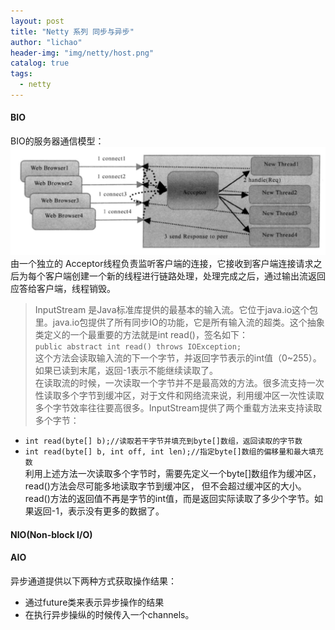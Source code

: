 ```yaml
---
layout: post
title: "Netty 系列 同步与异步"
author: "lichao"
header-img: "img/netty/host.png"
catalog: true
tags:
  - netty
---
```


#### BIO
BIO的服务器通信模型：
![netty](/img/netty/netty7.png)
由一个独立的 Acceptor线程负责监听客户端的连接，它接收到客户端连接请求之后为每个客户端创建一个新的线程进行链路处理，处理完成之后，通过输出流返回应答给客户端，线程销毁。


> InputStream 是Java标准库提供的最基本的输入流。它位于java.io这个包里。java.io包提供了所有同步IO的功能，它是所有输入流的超类。这个抽象类定义的一个最重要的方法就是int read()，签名如下：   
```public abstract int read() throws IOException;```        
这个方法会读取输入流的下一个字节，并返回字节表示的int值（0~255）。如果已读到末尾，返回-1表示不能继续读取了。   
在读取流的时候，一次读取一个字节并不是最高效的方法。很多流支持一次性读取多个字节到缓冲区，对于文件和网络流来说，利用缓冲区一次性读取多个字节效率往往要高很多。InputStream提供了两个重载方法来支持读取多个字节：
* ```int read(byte[] b);//读取若干字节并填充到byte[]数组，返回读取的字节数```
* ```int read(byte[] b, int off, int len);//指定byte[]数组的偏移量和最大填充数```    
利用上述方法一次读取多个字节时，需要先定义一个byte[]数组作为缓冲区，read()方法会尽可能多地读取字节到缓冲区， 但不会超过缓冲区的大小。read()方法的返回值不再是字节的int值，而是返回实际读取了多少个字节。如果返回-1，表示没有更多的数据了。

#### NIO(Non-block I/O) 


#### AIO
异步通道提供以下两种方式获取操作结果：
* 通过future类来表示异步操作的结果
* 在执行异步操纵的时候传入一个channels。

